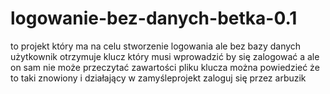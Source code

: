 # logowanie-bez-danych-betka-0.1
to projekt który ma na celu stworzenie logowania ale bez bazy danych użytkownik otrzymuje klucz który musi wprowadzić by się zalogować a ale on sam nie może przeczytać zawartości pliku klucza można powiedzieć że to taki znowiony i działający w zamyśleprojekt zaloguj się przez arbuzik
